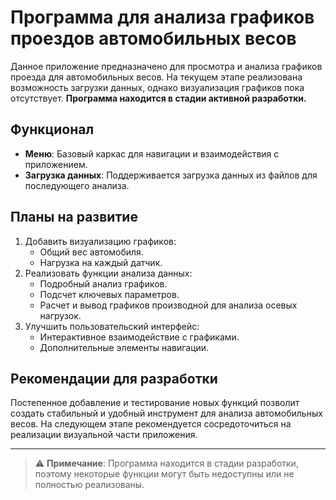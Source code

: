 # Программа для анализа графиков проездов автомобильных весов

Данное приложение предназначено для просмотра и анализа графиков проезда для автомобильных весов. На текущем этапе реализована возможность загрузки данных, однако визуализация графиков пока отсутствует. **Программа находится в стадии активной разработки.**

## Функционал
- **Меню**: Базовый каркас для навигации и взаимодействия с приложением.
- **Загрузка данных**: Поддерживается загрузка данных из файлов для последующего анализа.

## Планы на развитие
1. Добавить визуализацию графиков:
   - Общий вес автомобиля.
   - Нагрузка на каждый датчик.
2. Реализовать функции анализа данных:
   - Подробный анализ графиков.
   - Подсчет ключевых параметров.
   - Расчет и вывод графиков производной для анализа осевых нагрузок.
3. Улучшить пользовательский интерфейс:
   - Интерактивное взаимодействие с графиками.
   - Дополнительные элементы навигации.

## Рекомендации для разработки
Постепенное добавление и тестирование новых функций позволит создать стабильный и удобный инструмент для анализа автомобильных весов. На следующем этапе рекомендуется сосредоточиться на реализации визуальной части приложения.

---

> ⚠️ **Примечание**: Программа находится в стадии разработки, поэтому некоторые функции могут быть недоступны или не полностью реализованы.

